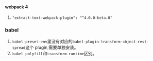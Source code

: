 #### webpack 4
1. `"extract-text-webpack-plugin": "^4.0.0-beta.0"`

### babel
1. `babel-preset-env`里没有对应的`babel-plugin-transform-object-rest-spread`这个 plugin,需要单独安装。
2. `babel-polyfill`和`transform-runtime`区别。